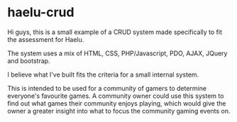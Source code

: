 # haelu-crud

Hi guys, this is a small example of a CRUD system made specifically to fit the assessment for Haelu. 

The system uses a mix of HTML, CSS, PHP/Javascript, PDO, AJAX, JQuery and bootstrap.

I believe what I've built fits the criteria for a small internal system.

This is intended to be used for a community of gamers to determine everyone's favourite games. A community owner could use this system to find out what games their community enjoys playing, which would give the owner a greater insight into what to focus the community gaming events on.
